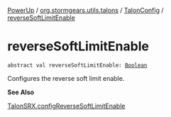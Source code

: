 [PowerUp](../../index.md) / [org.stormgears.utils.talons](../index.md) / [TalonConfig](index.md) / [reverseSoftLimitEnable](./reverse-soft-limit-enable.md)

# reverseSoftLimitEnable

`abstract val reverseSoftLimitEnable: `[`Boolean`](https://kotlinlang.org/api/latest/jvm/stdlib/kotlin/-boolean/index.html)

Configures the reverse soft limit enable.

**See Also**

[TalonSRX.configReverseSoftLimitEnable](#)

